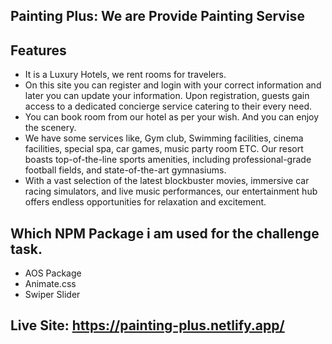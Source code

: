 ## Painting Plus: We are Provide Painting Servise 

## Features
- It is a Luxury Hotels, we rent rooms for travelers. 
- On this site you can register and login with your correct information and later you can update your information. Upon registration, guests gain access to a dedicated concierge service catering to their every need.
- You can book  room from our hotel as per your wish. And you can enjoy the scenery.
- We have some services like, Gym club, Swimming facilities, cinema facilities, special spa, car games, music party room ETC. Our resort boasts top-of-the-line sports amenities, including professional-grade football fields, and state-of-the-art gymnasiums.
- With a vast selection of the latest blockbuster movies, immersive car racing simulators, and live music performances, our entertainment hub offers endless opportunities for relaxation and excitement.


## Which NPM Package i am  used for the challenge task.
- AOS Package
- Animate.css
- Swiper Slider

## Live Site: https://painting-plus.netlify.app/
